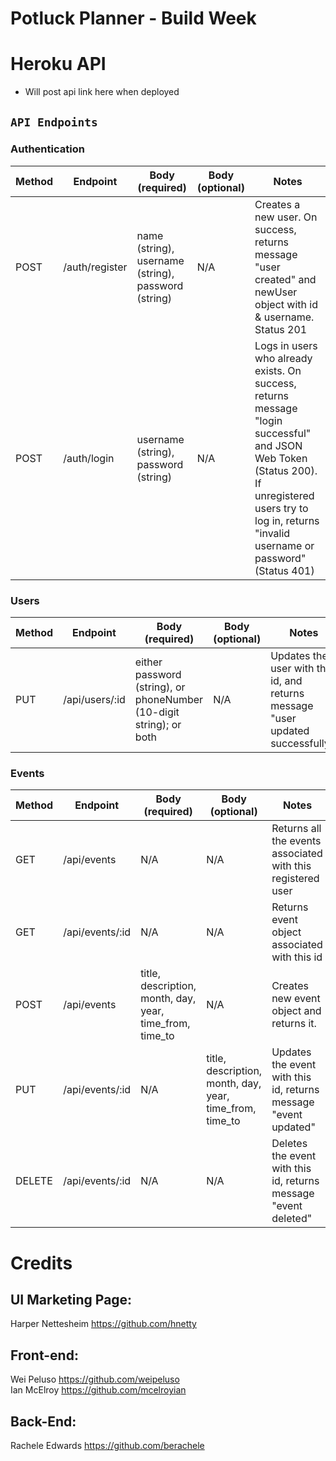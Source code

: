 # Potluck Planner - Build Week

# Heroku API
- Will post api link here when deployed
​
## `API Endpoints`
### Authentication
Method | Endpoint | Body (required) | Body (optional) | Notes
| ----- | ----------------- | -------------------- | --------------------- | ------------------ |
POST | /auth/register | name (string), username (string), password (string) | N/A | Creates a new user. On success, returns message "user created" and newUser object with id & username.  Status 201 |
POST | /auth/login |  username (string), password (string) | N/A | Logs in users who already exists. On success, returns message "login successful" and JSON Web Token (Status 200). If unregistered users try to log in, returns "invalid username or password" (Status 401) |
### Users
Method | Endpoint | Body (required) | Body (optional) | Notes
| ----- | ----------------- | -------------------- | --------------------- | ------------------ |
PUT | /api/users/:id | either password (string), or phoneNumber (10-digit string); or both | N/A | Updates the user with this id, and returns message "user updated successfully". |
### Events
Method | Endpoint | Body (required) | Body (optional) | Notes
| ----- | ----------------- | -------------------- | --------------------- | ------------------ |
GET | /api/events | N/A | N/A | Returns all the events associated with this registered user |
GET | /api/events/:id |  N/A | N/A | Returns event object associated with this id |
POST | /api/events | title, description, month, day, year, time_from, time_to | N/A | Creates new event object and returns it. |
PUT | /api/events/:id |  N/A | title, description, month, day, year, time_from, time_to | Updates the event with this id, returns message "event updated" |
DELETE | /api/events/:id | N/A | N/A | Deletes the event with this id, returns message "event deleted" |

# Credits

UI Marketing Page: 
------------------
Harper Nettesheim https://github.com/hnetty

Front-end:
------------------
Wei Peluso https://github.com/weipeluso <br>
Ian McElroy https://github.com/mcelroyian

Back-End:
------------------
Rachele Edwards https://github.com/berachele